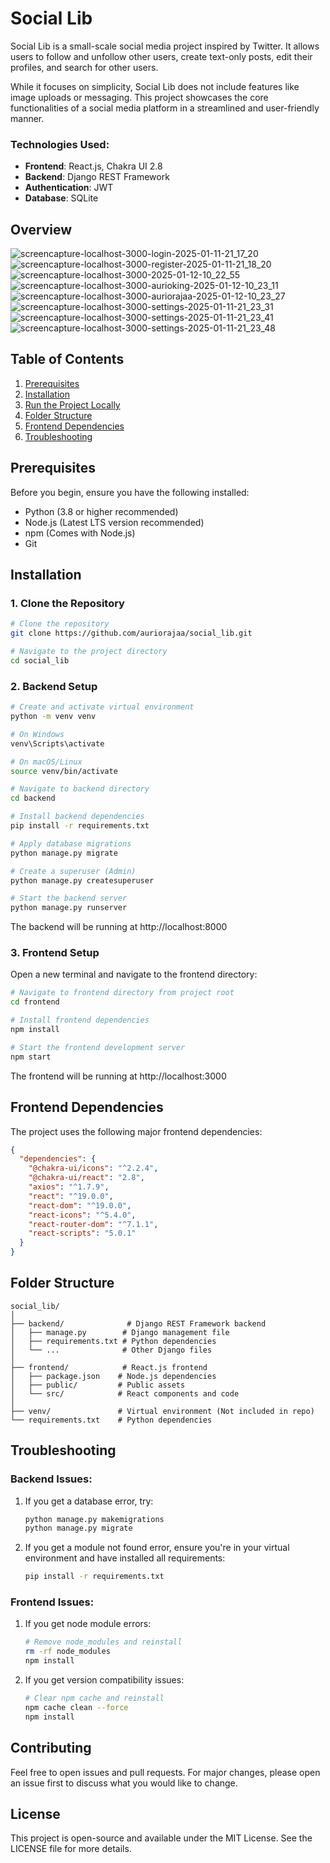 # Social Lib

Social Lib is a small-scale social media project inspired by Twitter. It allows users to follow and unfollow other users, create text-only posts, edit their profiles, and search for other users.

While it focuses on simplicity, Social Lib does not include features like image uploads or messaging. This project showcases the core functionalities of a social media platform in a streamlined and user-friendly manner.

### Technologies Used:
- **Frontend**: React.js, Chakra UI 2.8
- **Backend**: Django REST Framework
- **Authentication**: JWT
- **Database**: SQLite

## Overview
![screencapture-localhost-3000-login-2025-01-11-21_17_20](https://github.com/user-attachments/assets/8d9abbc7-b2b0-4ca0-8f7c-9b70aa0f6a79)
![screencapture-localhost-3000-register-2025-01-11-21_18_20](https://github.com/user-attachments/assets/ec1eccdb-a6a6-48e5-9c24-95bc02d5f5b9)
![screencapture-localhost-3000-2025-01-12-10_22_55](https://github.com/user-attachments/assets/d70e89f7-dce4-4ee8-9473-e2921a1023b9)
![screencapture-localhost-3000-aurioking-2025-01-12-10_23_11](https://github.com/user-attachments/assets/baaae1d6-57b1-4022-a854-f53b04bf13e2)
![screencapture-localhost-3000-auriorajaa-2025-01-12-10_23_27](https://github.com/user-attachments/assets/4d027d63-ca2c-4afb-8d8d-2c0e0675acc1)
![screencapture-localhost-3000-settings-2025-01-11-21_23_31](https://github.com/user-attachments/assets/c5ae6beb-970a-4bd4-9e12-08a69216332c)
![screencapture-localhost-3000-settings-2025-01-11-21_23_41](https://github.com/user-attachments/assets/7b6162d4-06c3-4098-980b-22c210a36ad8)
![screencapture-localhost-3000-settings-2025-01-11-21_23_48](https://github.com/user-attachments/assets/5054855a-ffed-46df-b096-07135ed1a659)

## Table of Contents
1. [Prerequisites](#prerequisites)
2. [Installation](#installation)
3. [Run the Project Locally](#run-the-project-locally)
4. [Folder Structure](#folder-structure)
5. [Frontend Dependencies](#frontend-dependencies)
6. [Troubleshooting](#troubleshooting)

## Prerequisites

Before you begin, ensure you have the following installed:
- Python (3.8 or higher recommended)
- Node.js (Latest LTS version recommended)
- npm (Comes with Node.js)
- Git

## Installation

### 1. Clone the Repository

```bash
# Clone the repository
git clone https://github.com/auriorajaa/social_lib.git

# Navigate to the project directory
cd social_lib
```

### 2. Backend Setup

```bash
# Create and activate virtual environment
python -m venv venv

# On Windows
venv\Scripts\activate

# On macOS/Linux
source venv/bin/activate

# Navigate to backend directory
cd backend

# Install backend dependencies
pip install -r requirements.txt

# Apply database migrations
python manage.py migrate

# Create a superuser (Admin)
python manage.py createsuperuser

# Start the backend server
python manage.py runserver
```

The backend will be running at http://localhost:8000

### 3. Frontend Setup

Open a new terminal and navigate to the frontend directory:

```bash
# Navigate to frontend directory from project root
cd frontend

# Install frontend dependencies
npm install

# Start the frontend development server
npm start
```

The frontend will be running at http://localhost:3000

## Frontend Dependencies

The project uses the following major frontend dependencies:
```json
{
  "dependencies": {
    "@chakra-ui/icons": "^2.2.4",
    "@chakra-ui/react": "2.8",
    "axios": "^1.7.9",
    "react": "^19.0.0",
    "react-dom": "^19.0.0",
    "react-icons": "^5.4.0",
    "react-router-dom": "^7.1.1",
    "react-scripts": "5.0.1"
  }
}
```

## Folder Structure

```
social_lib/
│
├── backend/              # Django REST Framework backend
│   ├── manage.py        # Django management file
│   ├── requirements.txt # Python dependencies
│   └── ...              # Other Django files
│
├── frontend/            # React.js frontend
│   ├── package.json    # Node.js dependencies
│   ├── public/         # Public assets
│   └── src/            # React components and code
│
├── venv/               # Virtual environment (Not included in repo)
└── requirements.txt    # Python dependencies
```

## Troubleshooting

### Backend Issues:
1. If you get a database error, try:
   ```bash
   python manage.py makemigrations
   python manage.py migrate
   ```

2. If you get a module not found error, ensure you're in your virtual environment and have installed all requirements:
   ```bash
   pip install -r requirements.txt
   ```

### Frontend Issues:
1. If you get node module errors:
   ```bash
   # Remove node_modules and reinstall
   rm -rf node_modules
   npm install
   ```

2. If you get version compatibility issues:
   ```bash
   # Clear npm cache and reinstall
   npm cache clean --force
   npm install
   ```

## Contributing

Feel free to open issues and pull requests. For major changes, please open an issue first to discuss what you would like to change.

## License

This project is open-source and available under the MIT License. See the LICENSE file for more details.
